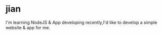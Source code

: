 # jian
I'm learning NodeJS &amp; App developing recently,I'd like to develop a simple website &amp; app for me.
